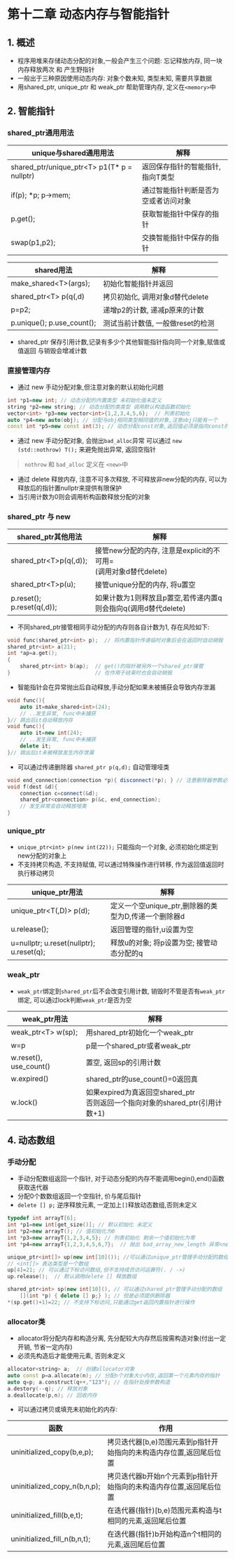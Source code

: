 # 第十二章 动态内存与智能指针
## 1. 概述
- 程序用堆来存储动态分配的对象,一般会产生三个问题: 忘记释放内存, 同一块内存释放两次 和 产生野指针
- 一般出于三种原因使用动态内存: 对象个数未知, 类型未知, 需要共享数据 
- 用shared_ptr, unique_ptr 和 weak_ptr 帮助管理内存, 定义在`<memory>`中

## 2. 智能指针
### shared\_ptr通用用法

|unique与shared通用用法|解释|
|---|---|
|shared_ptr/unique_ptr\<T> p1(T* p = nullptr)| 返回保存指针的智能指针, 指向T类型 |
|if(p); \*p; p->mem;|通过智能指针判断是否为空或者访问对象|
|p.get();|获取智能指针中保存的指针|
|swap(p1,p2);|交换智能指针中保存的指针|

|shared用法|解释|
|---|---|
|make_shared\<T>(args);|初始化智能指针并返回|
|shared_ptr\<T> p(q(,d)|拷贝初始化, 调用对象d替代delete|
|p=p2;|递增p2的计数, 递减p原来的计数 |
|p.unique(); p.use_count();|测试当前计数值, 一般做reset的检测|

- shared_ptr 保存引用计数,记录有多少个其他智能指针指向同一个对象,赋值或值返回 与销毁会增减计数

### 直接管理内存
- 通过 new 手动分配对象,但注意对象的默认初始化问题
```c++
int *p1=new int; // 动态分配的内置类型 未初始化值未定义
string *p2=new string; // 动态分配的类类型 调用默认构造函数初始化
vector<int> *p3=new vector<int>{1,2,3,4,5,6};  // 列表初始化
auto *p4=new auto(obj); // 分配与obj相同类型相同值的对象,注意obj只能有一个
const int *p5=new const int(3); // 动态分配const对象,返回值必须是指向const的指针,且分配对象必须初始化
```
- 通过 new 手动分配对象, 会抛出`bad_alloc`异常 可以通过 `new (std::nothrow) T();` 来避免抛出异常, 返回空指针
> `nothrow` 和 `bad_alloc` 定义在 `<new>`中

- 通过 delete 释放内存, 注意不可多次释放, 不可释放非new分配的内存, 可以为释放后的指针置nullptr来提供有限保护
- 当引用计数为0则会调用析构函数释放分配的对象

### shared_ptr 与 new

|shared_ptr其他用法|解释|
|---|---|
|shared_ptr\<T>p(q(,d));|接管new分配的内存, 注意是explicit的不可用=<br/>(调用对象d替代delete)|
|shared_ptr\<T>p(u);|接管unique分配的内存, 将u置空|
|p.reset(); p.reset(q(,d));|如果计数为1则释放且p置空,若传递内置q则会指向q(调用d替代delete)|

- 不同shared_ptr接管相同手动分配的内存则各自计数为1, 存在风险如下: 
```c++
void func(shared_ptr<int> p);  // 将内置指针传递临时对象后会在返回时自动销毁
shared_ptr<int> a(21);  
int *ap=a.get();
{
	shared_ptr<int> b(ap);  // get()的指针被另外一个shared_ptr接管
}							// 在作用于结束时也会自动销毁
```

- 智能指针会在异常抛出后自动释放,手动分配如果未被捕获会导致内存泄漏
```c++
void func(){
	auto it=make_shared<int>(24);
	// ..发生异常, func中未捕获
}// 跳出后it自动释放内存
void func(){
	auto it=new int(24);
	// ..发生异常, func中未捕获
	delete it;
}// 跳出后it未被释放发生内存泄漏
```

- 可以通过传递删除器 `shared_ptr p(q,d);` 自动管理哑类
```c++
void end_connection(connection *p){ disconnect(*p); } // 注意删除器参数必定是智能指针保存的指针类型
void f(dest &d){
	connection c=connect(&d);
	shared_ptr<connection> p(&c, end_connection);
	// 发生异常会自动释放哑类
}
```

### unique_ptr
- `unique_ptr<int> p(new int(22));` 只能指向一个对象, 必须初始化绑定到new分配的对象上
- 不支持拷贝构造, 不支持赋值, 可以通过特殊操作进行转移, 作为返回值返回时执行移动拷贝

|unique_ptr用法|解释|
|---|---|
|unique_ptr\<T(,D)> p(d);|定义一个空unique_ptr,删除器的类型为D,传递一个删除器d|
|u.release();|返回管理的指针,u设置为空|
|u=nullptr; u.reset(nullptr); u.reset(q);| 释放u的对象; 将p设置为空; 接管动态分配的q |

### weak_ptr
- `weak_ptr`绑定到`shared_ptr`后不会改变引用计数, 销毁时不管是否有`weak_ptr`绑定, 可以通过lock判断`weak_ptr`是否为空

|weak_ptr用法|解释|
|---|---|
|weak_ptr\<T> w(sp);|用shared_ptr初始化一个weak_ptr|
|w=p|p是一个shared_ptr或者weak_ptr|
|w.reset(), use_count()|置空, 返回sp的引用计数|
|w.expired()|shared_ptr的use_count()=0返回真|
|w.lock()|如果expired为真返回空shared_ptr<br/>否则返回一个指向对象的shared_ptr(引用计数+1)|


## 4. 动态数组
### 手动分配
- 手动分配数组返回一个指针, 对于动态分配的内存不能调用begin(),end()函数获取迭代器
- 分配0个数数组返回一个空指针, 价与尾后指针
- `delete [] p;` 逆序释放元素,  一定加上`[]`释放动态数组,否则未定义

```c++
typedef int arrayT[6];
int *p1=new int[get_size()]; // 默认初始化 未定义
int *p2=new arrayT(); // 值初始化为0
int *p3=new arrayT{1,2,3,4,5}; // 列表初始化 剩余一个值初始化为零
int *p4=new arrayT{1,2,3,4,5,6,7};  // 抛出 bad_array_new_length 异常<new>头文件中

unique_ptr<int[]> up(new int[10]()); //可以通过unique_ptr管理手动分配的数组
// <int[]> 表达类型是一个数组
up[4]=21; // 可以通过下标访问数组,但不支持成员访问运算符(. / ->)
up.release();  // 默认调用delete [] 释放数组

shared_ptr<int> sp(new int[10](), // 可以通过shared_ptr管理手动分配的数组
	[](int *p) { delete [] p;} ); // 但是必须提供删除器
*(sp.get()+1)=22; // 不支持下标访问,只能通过get返回内置指针进行操作
```

### allocator类
- allocator将分配内存和构造分离, 先分配较大内存然后按需构造对象(付出一定开销, 节省一定内存)
- 必须先构造后才能使用元素, 否则未定义
```c++
allocator<string> a;  // 创建allocator对象
auto const p=a.allocate(n); // 分配n个对象大小内存,返回第一个元素内存的指针
auto q=p; a.construct(q++,"123"); // 在指针处按参数构造
a.destory(--q); // 释放对象
a.deallocate(p,n); // 回收内存
```

- 可以通过拷贝或填充未初始化的内存:

|函数|作用|
|---|---|
|uninitialized_copy(b,e,p);|拷贝迭代器[b,e)范围元素到p指针开始指向的未构造内存位置,返回尾后位置|
|uninitialized_copy_n(b,n,p);|拷贝迭代器b开始n个元素到p指针开始指向的未构造内存位置,返回尾后位置|
|uninitialized_fill(b,e,t);|在迭代器(指针)[b,e)范围元素构造与t相同的元素,返回尾后位置|
|uninitialized_fill_n(b,n,t);|在迭代器(指针)b开始构造n个t相同的元素,返回尾后位置|